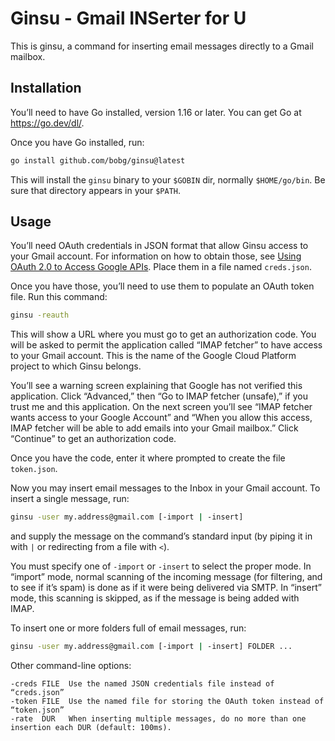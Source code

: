 # Ginsu - Gmail INSerter for U

This is ginsu,
a command for inserting email messages directly to a Gmail mailbox.

## Installation

You’ll need to have Go installed, version 1.16 or later. You can get Go at https://go.dev/dl/.

Once you have Go installed, run:

```sh
go install github.com/bobg/ginsu@latest
```

This will install the `ginsu` binary to your `$GOBIN` dir,
normally `$HOME/go/bin`.
Be sure that directory appears in your `$PATH`.

## Usage

You’ll need OAuth credentials in JSON format that allow Ginsu access to your Gmail account.
For information on how to obtain those, see
[Using OAuth 2.0 to Access Google APIs](https://developers.google.com/identity/protocols/oauth2).
Place them in a file named `creds.json`.

Once you have those, you’ll need to use them to populate an OAuth token file. Run this command:

```sh
ginsu -reauth
```

This will show a URL where you must go to get an authorization code.
You will be asked to permit the application called “IMAP fetcher” to have access to your Gmail account.
This is the name of the Google Cloud Platform project to which Ginsu belongs.

You’ll see a warning screen explaining that Google has not verified this application.
Click “Advanced,” then “Go to IMAP fetcher (unsafe),”
if you trust me and this application.
On the next screen you’ll see “IMAP fetcher wants access to your Google Account”
and “When you allow this access, IMAP fetcher will be able to add emails into your Gmail mailbox.”
Click “Continue” to get an authorization code.

Once you have the code, enter it where prompted to create the file `token.json`.

Now you may insert email messages to the Inbox in your Gmail account.
To insert a single message, run:

```sh
ginsu -user my.address@gmail.com [-import | -insert]
```

and supply the message on the command’s standard input
(by piping it in with `|` or redirecting from a file with `<`).

You must specify one of `-import` or `-insert` to select the proper mode.
In “import” mode, normal scanning of the incoming message
(for filtering, and to see if it’s spam)
is done as if it were being delivered via SMTP.
In “insert” mode, this scanning is skipped,
as if the message is being added with IMAP.

To insert one or more folders full of email messages, run:

```sh
ginsu -user my.address@gmail.com [-import | -insert] FOLDER ...
```

Other command-line options:

    -creds FILE  Use the named JSON credentials file instead of “creds.json”
    -token FILE  Use the named file for storing the OAuth token instead of “token.json”
    -rate  DUR   When inserting multiple messages, do no more than one insertion each DUR (default: 100ms).
